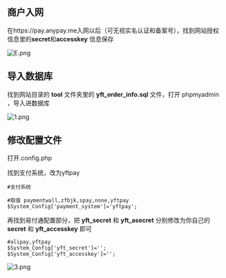 ## 商户入网

在https://pay.anypay.me入网以后（可无视实名认证和备案号），找到网站授权信息里的**secret**和**accesskey** 信息保存

![E.png](https://i.loli.net/2018/02/24/5a90f0a5a91ef.png)

## 导入数据库

找到网站目录的 **tool** 文件夹里的 **yft_order_info.sql** 文件，打开 phpmyadmin ，导入进数据库

![1.png](https://i.loli.net/2018/02/24/5a90f0cbbe4ef.png)



## 修改配置文件

打开.config.php

找到支付系统，改为yftpay

```
#支付系统

#取值 paymentwall,zfbjk,spay,none,yftpay
$System_Config['payment_system']='yftpay';
```

再找到易付通配置部分，把 **yft_secret** 和 **yft_asecret** 分别修改为你自己的 **secret** 和  **yft_accesskey** 即可

```
#alipay,yftpay
$System_Config['yft_secret']='';
$System_Config['yft_accesskey']='';
```

![3.png](https://i.loli.net/2018/02/24/5a90f22ec2f9b.png)
